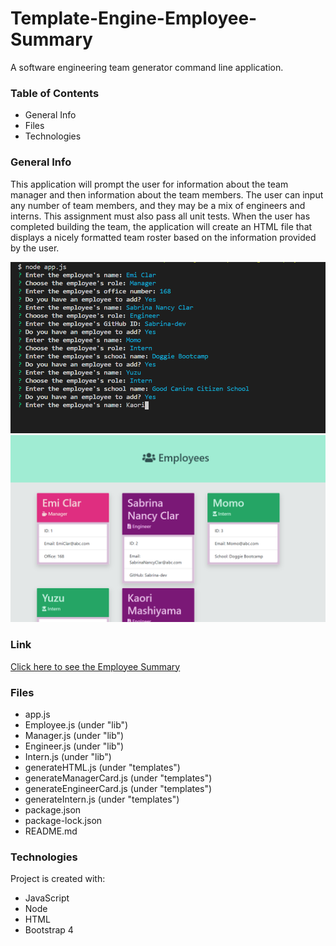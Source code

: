 # Template-Engine-Employee-Summary
A software engineering team generator command line application.

### Table of Contents
* General Info
* Files
* Technologies

### General Info
This application will prompt the user for information about the team manager and then information about the team members. The user can input any number of team members, and they may be a mix of engineers and interns. This assignment must also pass all unit tests. When the user has completed building the team, the application will create an HTML file that displays a nicely formatted team roster based on the information provided by the user.

![Employee-Summary](images/prompt.png)
![Employee-Summary](images/team.png)

### Link
[Click here to see the Employee Summary](https://emi-dev.github.io/Template-Engine-Employee-Summary/output/team.html)

### Files
* app.js
* Employee.js (under "lib")
* Manager.js (under "lib")
* Engineer.js (under "lib")
* Intern.js (under "lib")
* generateHTML.js (under "templates")
* generateManagerCard.js (under "templates")
* generateEngineerCard.js (under "templates")
* generateIntern.js (under "templates")
* package.json
* package-lock.json
* README.md

### Technologies
Project is created with:
* JavaScript
* Node
* HTML
* Bootstrap 4